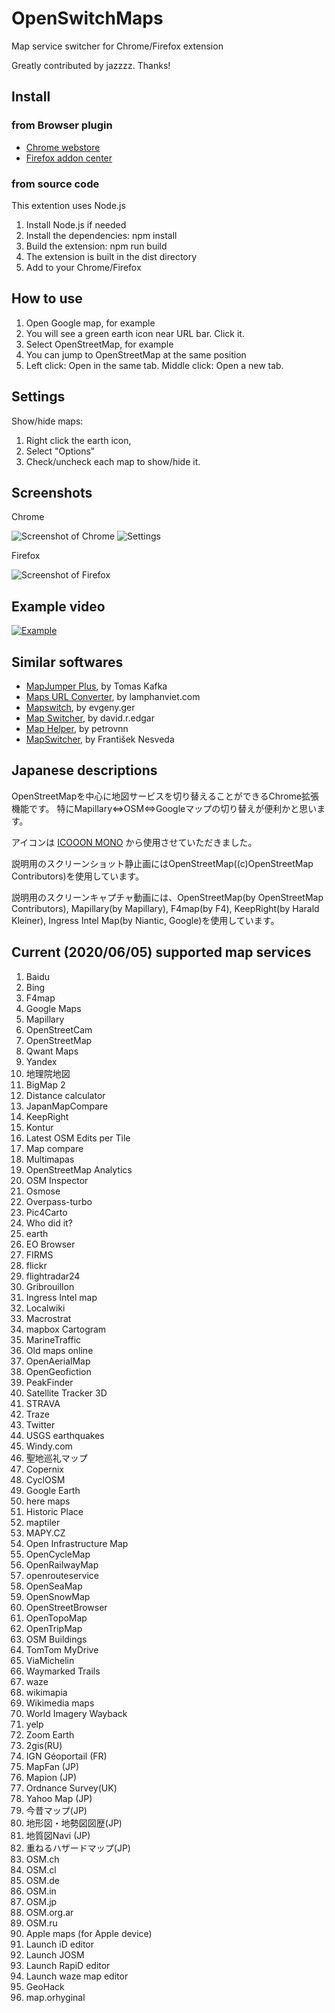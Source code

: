 # OpenSwitchMaps
Map service switcher for Chrome/Firefox extension

Greatly contributed by jazzzz. Thanks!

## Install
### from Browser plugin
+ [Chrome webstore](https://chrome.google.com/webstore/detail/openswitchmaps/cfkddjlocfecchnemnnmmpdjcohgmkij)
+ [Firefox addon center](https://addons.mozilla.org/ja/firefox/addon/openswitchmaps/)
### from source code
This extention uses Node.js
1. Install Node.js if needed
1. Install the dependencies: npm install
1. Build the extension: npm run build
1. The extension is built in the dist directory
1. Add to your Chrome/Firefox 

## How to use
1. Open Google map, for example
1. You will see a green earth icon near URL bar. Click it.
1. Select OpenStreetMap, for example
1. You can jump to OpenStreetMap at the same position
1. Left click: Open in the same tab. Middle click: Open a new tab.

## Settings
Show/hide maps:
1. Right click the earth icon,
1. Select "Options"
1. Check/uncheck each map to show/hide it.


## Screenshots
Chrome

![Screenshot of Chrome](Screenshot-chrome.jpg)
![Settings](Screenshot-chrome-settings.jpg)

Firefox

![Screenshot of Firefox](Screenshot-firefox.jpg)

## Example video

[![Example](http://img.youtube.com/vi/tO87xkc7VaI/0.jpg)](http://www.youtube.com/watch?v=tO87xkc7VaI)

## Similar softwares

* [MapJumper Plus](https://chrome.google.com/webstore/detail/mapjumper-plus/mdhfopoodheacfapdohpmjndgnfmdecj), by Tomas Kafka
* [Maps URL Converter](https://chrome.google.com/webstore/detail/maps-url-converter/ehnoijojkgigcmlimlndncbdfcmmlgmi), by lamphanviet.com
* [Mapswitch](https://chrome.google.com/webstore/detail/mapswitch/ineobcbceekmckhjifhdmglkhgngnhmd), by evgeny.ger
* [Map Switcher](https://chrome.google.com/webstore/detail/map-switcher/fanpjcbgdinjeknjikpfnldfpnnpkelb), by david.r.edgar
* [Map Helper](https://chrome.google.com/webstore/detail/map-helper/ihllleemlchjegcfnaglokgamafhafda), by petrovnn
* [MapSwitcher](https://addons.mozilla.org/ja/firefox/addon/map-switcher/), by František Nesveda

## Japanese descriptions
OpenStreetMapを中心に地図サービスを切り替えることができるChrome拡張機能です。
特にMapillary⇔OSM⇔Googleマップの切り替えが便利かと思います。

アイコンは [ICOOON MONO](http://icooon-mono.com/) から使用させていただきました。

説明用のスクリーンショット静止画にはOpenStreetMap((c)OpenStreetMap Contributors)を使用しています。

説明用のスクリーンキャプチャ動画には、OpenStreetMap(by OpenStreetMap Contributors), Mapillary(by Mapillary), F4map(by F4), KeepRight(by Harald Kleiner), Ingress Intel Map(by Niantic, Google)を使用しています。

## Current (2020/06/05) supported map services
1. Baidu
1. Bing
1. F4map
1. Google Maps
1. Mapillary
1. OpenStreetCam
1. OpenStreetMap
1. Qwant Maps
1. Yandex
1. 地理院地図
1. BigMap 2
1. Distance calculator
1. JapanMapCompare
1. KeepRight
1. Kontur
1. Latest OSM Edits per Tile
1. Map compare
1. Multimapas
1. OpenStreetMap Analytics
1. OSM Inspector
1. Osmose
1. Overpass-turbo
1. Pic4Carto
1. Who did it?
1. earth
1. EO Browser
1. FIRMS
1. flickr
1. flightradar24
1. Gribrouillon
1. Ingress Intel map
1. Localwiki
1. Macrostrat
1. mapbox Cartogram
1. MarineTraffic
1. Old maps online
1. OpenAerialMap
1. OpenGeofiction
1. PeakFinder
1. Satellite Tracker 3D
1. STRAVA
1. Traze
1. Twitter
1. USGS earthquakes
1. Windy.com
1. 聖地巡礼マップ
1. Copernix
1. CyclOSM
1. Google Earth
1. here maps
1. Historic Place
1. maptiler
1. MAPY.CZ
1. Open Infrastructure Map
1. OpenCycleMap
1. OpenRailwayMap
1. openrouteservice
1. OpenSeaMap
1. OpenSnowMap
1. OpenStreetBrowser
1. OpenTopoMap
1. OpenTripMap
1. OSM Buildings
1. TomTom MyDrive
1. ViaMichelin
1. Waymarked Trails
1. waze
1. wikimapia
1. Wikimedia maps
1. World Imagery Wayback
1. yelp
1. Zoom Earth
1. 2gis(RU)
1. IGN Géoportail (FR)
1. MapFan (JP)
1. Mapion (JP)
1. Ordnance Survey(UK)
1. Yahoo Map (JP)
1. 今昔マップ(JP)
1. 地形図・地勢図図歴(JP)
1. 地質図Navi (JP)
1. 重ねるハザードマップ(JP)
1. OSM.ch
1. OSM.cl
1. OSM.de
1. OSM.in
1. OSM.jp
1. OSM.org.ar
1. OSM.ru
1. Apple maps (for Apple device)
1. Launch iD editor
1. Launch JOSM
1. Launch RapiD editor
1. Launch waze map editor
1. GeoHack
1. map.orhyginal
